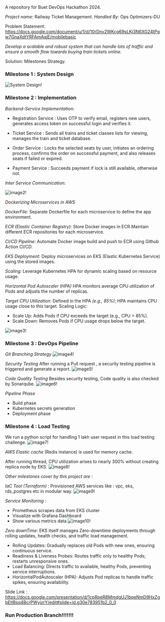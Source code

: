 A repository for Buet DevOps Hackathon 2024.

*Project name:* Railway Ticket Management.
*Handled By:* Ops Optimizers-DU

Problem Statement: https://docs.google.com/document/u/1/d/10rDnv2WKcg69sLKj3N6XG24tPgw7GnaXdtYRFAmAqjE/mobilebasic

_Develop a scalable and robust system that can handle lots of traffic and ensure a smooth flow towards buying train tickets online._

Solution: Milestones Strategy. 

### Milestone 1 : System Design
![System Design!](./project_images/System_Design.jpg)

### Milestone 2 : Implementation

*Backend-Service Implementation*:

- Registration Service : Uses OTP to verify email, registers new users, generates access token on successful login and verifies it.

- Ticket Service : Sends all trains and ticket classes lists for viewing, manages the train and ticket database.

- Order Service : Locks the selected seats by user, initiates an ordering process, confirms the order on successful payment, and also releases seats if failed or expired.

- Payment Service : Succeeds payment if lock is still available, otherwise not.

*Inter Service Communication*: 

![image2!](./project_images/Microservice_communication.jpg) 

*Dockerizing Microservices in AWS*

*DockerFile:* Separate Dockerfile for each microservice to define the app environment.

*ECR (Elastic Container Registry):* Store Docker images in ECR.Maintain different ECR repositories for each microservice.

*CI/CD Pipeline:* Automate Docker image build and push to ECR using Github Action CI/CD.

*EKS Deployment:* Deploy microservices on EKS (Elastic Kubernetes Service) using the stored images.

*Scaling:* Leverage Kubernetes HPA for dynamic scaling based on resource usage.



*Horizontal Pod Autoscaler (HPA)*
HPA monitors average CPU utilization of Pods and adjusts the number of replicas.

*Target CPU Utilization:* Defined in the HPA *(e.g., 85%)*; HPA maintains CPU usage close to this target.
Scaling Logic:
- Scale Up: Adds Pods if CPU exceeds the target (e.g., CPU > 85%).
- Scale Down: Removes Pods if CPU usage drops below the target.

![image3!](./project_images/HPA_Autoscaling.png)

### Milestone 3 : DevOps Pipeline

*Git Branching Strategy*
![image4!](./project_images/git_branching_strategy.png)

*Security Testing*
After running a Pull request ,  a security testing pipeline  is triggered and generate a report. 
![image5!](./project_images/security_checking_report_generation.png)

*Code Quality Testing*
Besides security testing, Code quality is also checked by Sonarqube.
![image6!](./project_images/code_quality_checking_by_SonarQube.png)

*Pipeline Phase*
- Build phase 
- Kubernetes secrets generation
- Deployment phase

### Milestone 4 : Load Testing
We run a python script for handling 1 lakh user request in this load testing challenge.
![image7!](./project_images/user_loadtesting.png)

*AWS Elastic cache* (Redis instance) is used for memory cache.

After running thread, CPU utilization arises to nearly 300% without creating replica node by EKS.
![image8!](./project_images/cpu_utilization.png)

_Other milestones cover by this project are_ : 

*IaC Tool (Terraform)* : Provisioned AWS services like : vpc, eks, rds_postgres etc in modular way.
![image9!](./project_images/terraform.png)

*Service Monitoring* : 
- Prometheus scrapes data from EKS cluster
- Visualize with Grafana Dashboard
- Show various metrics data 
![image10!](./project_images/monitoring_tool.png)

*Zero downTime*:
EKS itself manages Zero-downtime deployments through rolling updates, health checks, and traffic load management.

- Rolling Updates: Gradually replaces old Pods with new ones, ensuring continuous service.
- Readiness & Liveness Probes: Routes traffic only to healthy Pods; restarts unresponsive ones.
- Load Balancing: Directs traffic to available, healthy Pods, preventing service interruptions.
- HorizontalPodAutoscaler (HPA): Adjusts Pod replicas to handle traffic spikes, ensuring availability.

Slide Link : https://docs.google.com/presentation/d/1cpRpeR8MmdgUJ1bpeNmD9HxZgbEtlBsq4BcrPWyjzrY/edit#slide=id.g30e783951b2_0_0

### Run Production Branch!!!!!!!

